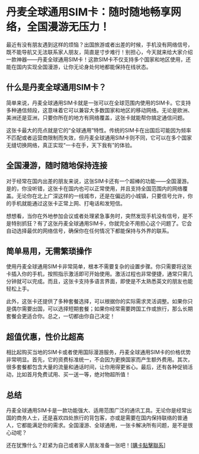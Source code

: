 # 丹麦全球通用SIM卡：随时随地畅享网络，全国漫游无压力！

最近有没有朋友遇到这样的烦恼？出国旅游或者出差的时候，手机没有网络信号，既不能导航又无法联系家人朋友，简直是寸步难行！别担心，今天就来给大家介绍一款神器——丹麦全球通用SIM卡！这款SIM卡不仅支持多个国家和地区使用，还能在国内实现全国漫游，让你无论身处何地都能保持在线状态。

## 什么是丹麦全球通用SIM卡？

简单来说，丹麦全球通用SIM卡就是一张可以在全球范围内使用的SIM卡。它支持多种通信频段，这意味着它可以兼容大多数国家和地区的移动网络。无论是欧洲、美洲还是亚洲，只要你所在的地方有网络覆盖，这张卡就能帮你搞定通信问题。

这张卡最大的亮点就是它的“全球通用”特性。传统的SIM卡在出国后可能因为频率不匹配或者运营商限制而失效，但丹麦全球通用SIM卡则不同，它可以在多个国家无缝切换网络，真正实现“一卡在手，天下我有”的体验。

## 全国漫游，随时随地保持连接

对于经常在国内出差的朋友来说，这张SIM卡还有一个超棒的功能——全国漫游。是的，你没听错，这张卡在国内也可以正常使用，并且支持全国范围内的网络覆盖。无论你在北上广深这样的一线城市，还是在偏远的小城镇，只要信号允许，你的手机就能通过这张卡正常上网、打电话和发短信。

想想看，当你在外地参加会议或者处理紧急事务时，突然发现手机没有信号，是不是特别抓狂？有了这张丹麦全球通用SIM卡，你就完全不用担心这个问题了。它会自动选择最优的网络信号，确保你在任何情况下都能保持与外界的联系。

## 简单易用，无需繁琐操作

使用丹麦全球通用SIM卡非常简单，根本不需要复杂的设置步骤。你只需要将这张卡插入你的手机，按照指示激活即可开始使用。激活过程也非常便捷，通常只需几分钟就可以完成。而且，这张卡支持多语言界面，即使是不太熟悉英文的朋友也能轻松上手。

此外，这张卡还提供了多种套餐选择，可以根据你的实际需求灵活调整。如果你只是偶尔需要出国，可以选择短期套餐；如果你经常需要跨国工作或旅行，那么长期套餐会更适合你。总之，一切都由你自己决定！

## 超值优惠，性价比超高

相比起购买当地的SIM卡或者使用国际漫游服务，丹麦全球通用SIM卡的价格优势非常明显。首先，它的资费标准统一，不会因为更换国家而产生额外费用。其次，很多套餐都包含大量的流量和通话时间，让你用得更省心。最后，还有各种促销活动，比如首月免费试用、买一送一等，绝对物超所值！

## 总结

丹麦全球通用SIM卡是一款功能强大、适用范围广泛的通讯工具。无论你是经常出国的商务人士，还是喜欢四处旅行的背包客，亦或是需要在国内保持联络的普通人，它都能满足你的需求。全国漫游、全球通用，一张卡解决所有问题，是不是很心动呢？

还在犹豫什么？赶紧为自己或者家人朋友准备一张吧！[[購卡點擊聯系](https://t.me/s/esim1088)]